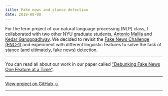 ```yaml
---
title: Fake news and stance detection
date: 2018-08-08
---
```


For the term project of our natural language processing (NLP) class, I collaborated with two other NYU graduate students, [Antonio Mallia](https://www.antoniomallia.it/) and [Kedar Gangopadhyay](https://www.linkedin.com/in/kedarg2005/). We decided to revisit the [Fake News Challenge (FNC-1)](http://www.fakenewschallenge.org/
) and experiment with different linguistic features to solve the task of stance (and ultimately, fake news) detection.

---

You can read all about our work in our paper called ["Debunking Fake News One Feature at a Time"](https://arxiv.org/abs/1808.02831).

---

<a href="https://github.com/NYU-FNC/FakeNewsChallenge" class="pa3 tc ba br2 db">View project on GitHub &#x263A;</a>

---

